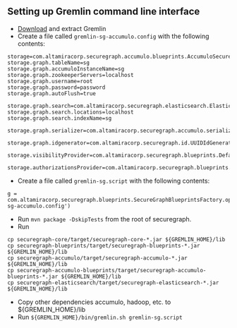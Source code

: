 
Setting up Gremlin command line interface
-----------------------------------------

* [Download](https://github.com/tinkerpop/gremlin/wiki/Downloads) and extract Gremlin
* Create a file called `gremlin-sg-accumulo.config` with the following contents:

```
storage=com.altamiracorp.securegraph.accumulo.blueprints.AccumuloSecureGraphBlueprintsGraphFactory
storage.graph.tableName=sg
storage.graph.accumuloInstanceName=sg
storage.graph.zookeeperServers=localhost
storage.graph.username=root
storage.graph.password=password
storage.graph.autoFlush=true

storage.graph.search=com.altamiracorp.securegraph.elasticsearch.ElasticSearchSearchIndex
storage.graph.search.locations=localhost
storage.graph.search.indexName=sg

storage.graph.serializer=com.altamiracorp.securegraph.accumulo.serializer.JavaValueSerializer

storage.graph.idgenerator=com.altamiracorp.securegraph.id.UUIDIdGenerator

storage.visibilityProvider=com.altamiracorp.securegraph.blueprints.DefaultVisibilityProvider

storage.authorizationsProvider=com.altamiracorp.securegraph.blueprints.DefaultAuthorizationsProvider
```

* Create a file called `gremlin-sg.script` with the following contents:

```
g = com.altamiracorp.securegraph.blueprints.SecureGraphBlueprintsFactory.open('gremlin-sg-accumulo.config')
```

* Run `mvn package -DskipTests` from the root of securegraph.
* Run

```
cp securegraph-core/target/securegraph-core-*.jar ${GREMLIN_HOME}/lib
cp securegraph-blueprints/target/securegraph-blueprints-*.jar ${GREMLIN_HOME}/lib
cp securegraph-accumulo/target/securegraph-accumulo-*.jar ${GREMLIN_HOME}/lib
cp securegraph-accumulo-blueprints/target/securegraph-accumulo-blueprints-*.jar ${GREMLIN_HOME}/lib
cp securegraph-elasticsearch/target/securegraph-elasticsearch-*.jar ${GREMLIN_HOME}/lib
```

* Copy other dependencies accumulo, hadoop, etc. to ${GREMLIN_HOME}/lib
* Run `${GREMLIN_HOME}/bin/gremlin.sh gremlin-sg.script`